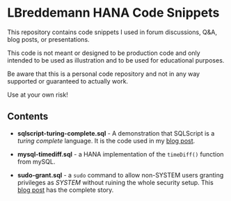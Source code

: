 # LBreddemann HANA Code Snippets
This repository contains code snippets I used in forum discussions, Q&amp;A, blog posts, or presentations.

This code is not meant or designed to be production code and only intended to be used as illustration and to be used for educational purposes.

Be aware that this is a personal code repository and not in any way supported or guaranteed to actually work.

Use at your own risk!

## Contents

* **sqlscript-turing-complete.sql** - A demonstration that SQLScript is a *turing complete* language. It is the code used in my [blog post](http://lbreddemann.org/is-sap-hana-sql-sqlscript-turing-complete/).

* **mysql-timediff.sql** - a HANA implementation of the `timeDiff()` function from mySQL.

* **sudo-grant.sql** - a `sudo` command to allow non-SYSTEM users granting privileges as *SYSTEM* without ruining the whole security setup. This [blog post](https://www.lbreddemann.org/sudo-grant/) has the complete story.
